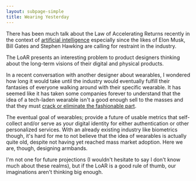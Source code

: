 ```yaml
---
layout: subpage-simple
title: Wearing Yesterday
---
```

There has been much talk about the Law of Accelerating Returns recently in the context of <a href="http://waitbutwhy.com/2015/01/artificial-intelligence-revolution-1.html">artificial intelligence</a> especially since the likes of Elon Musk, Bill Gates and Stephen Hawking are calling for restraint in the industry.

The LoAR presents an interesting problem to product designers thinking about the long-term visions of their digital and physical products.

In a recent conversation with another designer about wearables, I wondered how long it would take until the industry would eventually fulfill their fantasies of everyone walking around with their specific wearable. It has seemed like it has taken some companies forever to understand that the idea of a tech-laden wearable isn't a good enough sell to the masses and that they must <a href="https://medium.com/shopify-ux/the-wearable-fallacy-193d56e9fdef#.cuja7oxxn">crack or eliminate the fashionable part</a>.

The eventual goal of wearables; provide a future of usable metrics that self-collect and/or serve as your digital identity for either authentication or other personalized services. With an already existing industry like biometrics though, it's hard for me to not believe that the idea of wearables is actually quite old, despite not having yet reached mass market adoption. Here we are, though, designing armbands.

I'm not one for future projections (I wouldn't hesitate to say I don't know much about these realms), but if the LoAR is a good rule of thumb, our imaginations aren't thinking big enough.